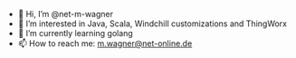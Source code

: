 - 👋 Hi, I’m @net-m-wagner
- 👀 I’m interested in Java, Scala, Windchill customizations and ThingWorx
- 🌱 I’m currently learning golang
- 📫 How to reach me: m.wagner@net-online.de

<!---
net-m-wagner/net-m-wagner is a ✨ special ✨ repository because its `README.md` (this file) appears on your GitHub profile.
You can click the Preview link to take a look at your changes.
--->
